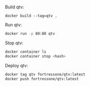 Build qtv:

```
docker build --tag=qtv .
```


Run qtv:

```sh
docker run -p 80:80 qtv
```


Stop qtv:

```sh
docker container ls
docker container stop <hash>
```


Deploy qtv:

```sh
docker tag qtv fortressone/qtv:latest
docker push fortressone/qtv:latest
```
